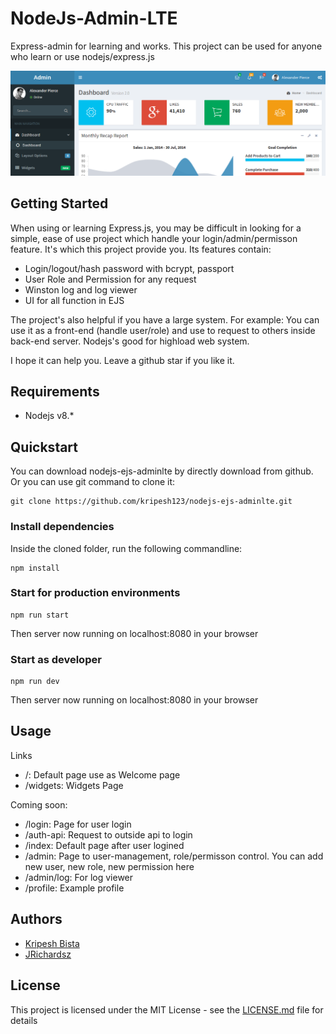 # NodeJs-Admin-LTE
Express-admin for learning and works. This project can be used for anyone who learn or use nodejs/express.js

![demo](demo.png)

## Getting Started

When using or learning Express.js, you may be difficult in looking for a simple, ease of use project which handle your login/admin/permisson feature. It's which this project provide you. Its features contain:

* Login/logout/hash password with bcrypt, passport
* User Role and Permission for any request
* Winston log and log viewer
* UI for all function in EJS

The project's also helpful if you have a large system. For example: You can use it as a front-end (handle user/role) and use to request to others inside back-end server. Nodejs's good for highload web system.

I hope it can help you. Leave a github star if you like it.

## Requirements

- Nodejs v8.*

## Quickstart

You can download nodejs-ejs-adminlte by directly download from github. Or you can use git command to clone it:

```
git clone https://github.com/kripesh123/nodejs-ejs-adminlte.git
```

### Install dependencies

Inside the cloned folder, run the following commandline:

```
npm install
```

### Start for production environments

```
npm run start
```
Then server now running on localhost:8080 in your browser

### Start as developer

```
npm run dev
```
Then server now running on localhost:8080 in your browser

## Usage

Links

* /: Default page use as Welcome page
* /widgets: Widgets Page

Coming soon:

* /login: Page for user login
* /auth-api: Request to outside api to login
* /index: Default page after user logined
* /admin: Page to user-management, role/permisson control. You can add new user, new role, new permission here
* /admin/log: For log viewer
* /profile: Example profile


## Authors

* [Kripesh Bista](https://github.com/kripesh123)
* [JRichardsz](https://github.com/jrichardsz)

## License

This project is licensed under the MIT License - see the [LICENSE.md](LICENSE.md) file for details
